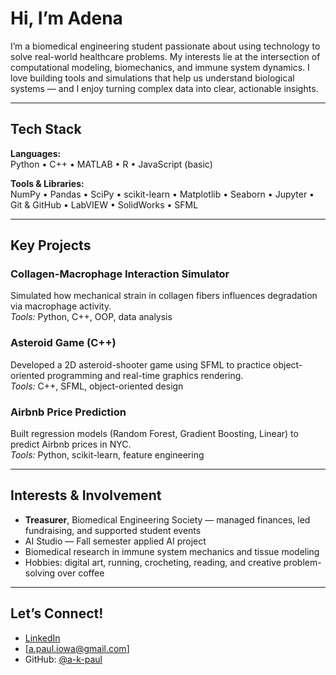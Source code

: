 # Hi, I’m Adena

I’m a biomedical engineering student passionate about using technology to solve real-world healthcare problems. My interests lie at the intersection of computational modeling, biomechanics, and immune system dynamics. I love building tools and simulations that help us understand biological systems — and I enjoy turning complex data into clear, actionable insights.

---

## Tech Stack

**Languages:**  
Python • C++ • MATLAB • R • JavaScript (basic)

**Tools & Libraries:**  
NumPy • Pandas • SciPy • scikit-learn • Matplotlib • Seaborn • Jupyter • Git & GitHub • LabVIEW • SolidWorks • SFML

---

## Key Projects

### Collagen-Macrophage Interaction Simulator  
Simulated how mechanical strain in collagen fibers influences degradation via macrophage activity.  
*Tools:* Python, C++, OOP, data analysis  

### Asteroid Game (C++)  
Developed a 2D asteroid-shooter game using SFML to practice object-oriented programming and real-time graphics rendering.  
*Tools:* C++, SFML, object-oriented design  

### Airbnb Price Prediction  
Built regression models (Random Forest, Gradient Boosting, Linear) to predict Airbnb prices in NYC.  
*Tools:* Python, scikit-learn, feature engineering  

---

## Interests & Involvement

- **Treasurer**, Biomedical Engineering Society — managed finances, led fundraising, and supported student events  
- AI Studio — Fall semester applied AI project  
- Biomedical research in immune system mechanics and tissue modeling  
- Hobbies: digital art, running, crocheting, reading, and creative problem-solving over coffee

---

## Let’s Connect!

- [LinkedIn](https://www.linkedin.com/in/adena-paul)  
- [a.paul.iowa@gmail.com]  
- GitHub: [@a-k-paul](https://github.com/a-k-paul)
